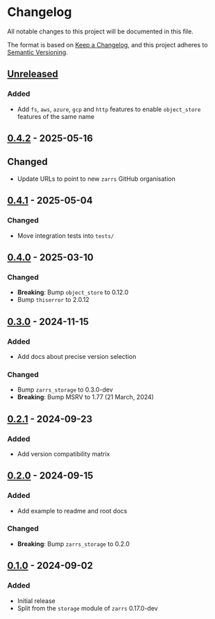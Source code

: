 # Changelog

All notable changes to this project will be documented in this file.

The format is based on [Keep a Changelog](https://keepachangelog.com/en/1.0.0/),
and this project adheres to [Semantic Versioning](https://semver.org/spec/v2.0.0.html).

## [Unreleased]

### Added
- Add `fs`, `aws`, `azure`, `gcp` and `http` features to enable `object_store` features of the same name

## [0.4.2] - 2025-05-16

## Changed
- Update URLs to point to new `zarrs` GitHub organisation

## [0.4.1] - 2025-05-04

### Changed
- Move integration tests into `tests/`

## [0.4.0] - 2025-03-10

### Changed
- **Breaking**: Bump `object_store` to 0.12.0
- Bump `thiserror` to 2.0.12

## [0.3.0] - 2024-11-15

### Added
 - Add docs about precise version selection

### Changed
 - Bump `zarrs_storage` to 0.3.0-dev
 - **Breaking**: Bump MSRV to 1.77 (21 March, 2024)

## [0.2.1] - 2024-09-23

### Added
 - Add version compatibility matrix

## [0.2.0] - 2024-09-15

### Added
 - Add example to readme and root docs

### Changed
 - **Breaking**: Bump `zarrs_storage` to 0.2.0

## [0.1.0] - 2024-09-02

### Added
 - Initial release
 - Split from the `storage` module of `zarrs` 0.17.0-dev

[unreleased]: https://github.com/zarrs/zarrs/compare/zarrs_object_store-v0.4.2...HEAD
[0.4.2]: https://github.com/LDeakin/zarrs/releases/tag/zarrs_object_store-v0.4.2
[0.4.1]: https://github.com/LDeakin/zarrs/releases/tag/zarrs_object_store-v0.4.1
[0.4.0]: https://github.com/LDeakin/zarrs/releases/tag/zarrs_object_store-v0.4.0
[0.3.0]: https://github.com/LDeakin/zarrs/releases/tag/zarrs_object_store-v0.3.0
[0.2.1]: https://github.com/LDeakin/zarrs/releases/tag/zarrs_object_store-v0.2.1
[0.2.0]: https://github.com/LDeakin/zarrs/releases/tag/zarrs_object_store-v0.2.0
[0.1.0]: https://github.com/LDeakin/zarrs/releases/tag/zarrs_object_store-v0.1.0
